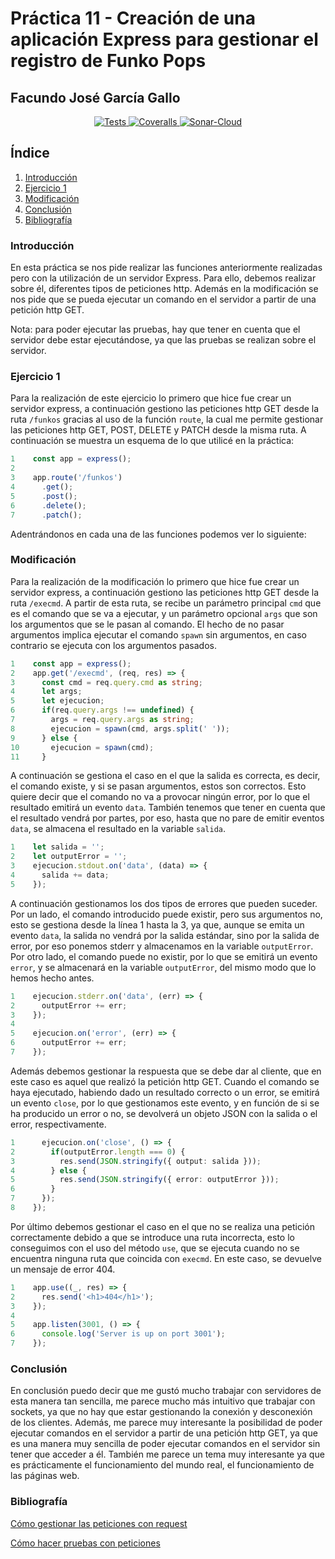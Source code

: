 # Práctica 11 - Creación de una aplicación Express para gestionar el registro de Funko Pops

## Facundo José García Gallo

<p align="center">
  <a href="https://github.com/ULL-ESIT-INF-DSI-2223/ull-esit-inf-dsi-22-23-prct11-http-express-funko-app-facu2002/actions/workflows/node.js.yml">
    <img alt="Tests" src="https://github.com/ULL-ESIT-INF-DSI-2223/ull-esit-inf-dsi-22-23-prct11-http-express-funko-app-facu2002/actions/workflows/node.js.yml/badge.svg">
  </a>
  <a href="https://github.com/ULL-ESIT-INF-DSI-2223/ull-esit-inf-dsi-22-23-prct11-http-express-funko-app-facu2002/actions/workflows/coveralls.yml">
    <img alt="Coveralls" src="https://github.com/ULL-ESIT-INF-DSI-2223/ull-esit-inf-dsi-22-23-prct11-http-express-funko-app-facu2002/actions/workflows/coveralls.yml/badge.svg">
  </a>
  <a href="https://github.com/ULL-ESIT-INF-DSI-2223/ull-esit-inf-dsi-22-23-prct11-http-express-funko-app-facu2002/actions/workflows/sonarcloud.yml">
    <img alt="Sonar-Cloud" src="https://github.com/ULL-ESIT-INF-DSI-2223/ull-esit-inf-dsi-22-23-prct11-http-express-funko-app-facu2002/actions/workflows/sonarcloud.yml/badge.svg">
  </a>
</p>


## Índice

1. [Introducción](#introducción)
2. [Ejercicio 1](#ejercicio-1)
5. [Modificación](#modificación)
6. [Conclusión](#conclusión)
7. [Bibliografía](#bibliografía)

### Introducción

En esta práctica se nos pide realizar las funciones anteriormente realizadas pero con la utilización de un servidor Express. Para ello, debemos realizar sobre él, diferentes tipos de peticiones http. Además en la modificación se nos pide que se pueda ejecutar un comando en el servidor a partir de una petición http GET.

Nota: para poder ejecutar las pruebas, hay que tener en cuenta que el servidor debe estar ejecutándose, ya que las pruebas se realizan sobre el servidor.


### Ejercicio 1

Para la realización de este ejercicio lo primero que hice fue crear un servidor express, a continuación gestiono las peticiones http GET desde la ruta `/funkos` gracias al uso de la función `route`, la cual me permite gestionar las peticiones http GET, POST, DELETE y PATCH desde la misma ruta. A continuación se muestra un esquema de lo que utilicé en la práctica:

```typescript
1    const app = express();
2    
3    app.route('/funkos')
4      .get();
5      .post();
6      .delete();
7      .patch();
```

Adentrándonos en cada una de las funciones podemos ver lo siguiente:




### Modificación

Para la realización de la modificación lo primero que hice fue crear un servidor express, a continuación gestiono las peticiones http GET desde la ruta `/execmd`. A partir de esta ruta, se recibe un parámetro principal `cmd` que es el comando que se va a ejecutar, y un parámetro opcional `args` que son los argumentos que se le pasan al comando. El hecho de no pasar argumentos implica ejecutar el comando `spawn` sin argumentos, en caso contrario se ejecuta con los argumentos pasados.

```typescript
1    const app = express();
2    app.get('/execmd', (req, res) => {
3      const cmd = req.query.cmd as string;
4      let args;
5      let ejecucion;
6      if(req.query.args !== undefined) {
7        args = req.query.args as string;
8        ejecucion = spawn(cmd, args.split(' '));
9      } else {
10       ejecucion = spawn(cmd);
11     }
```

A continuación se gestiona el caso en el que la salida es correcta, es decir, el comando existe, y si se pasan argumentos, estos son correctos. Esto quiere decir que el comando no va a provocar ningún error, por lo que el resultado emitirá un evento `data`. También tenemos que tener en cuenta que el resultado vendrá por partes, por eso, hasta que no pare de emitir eventos `data`, se almacena el resultado en la variable `salida`.

```typescript
1    let salida = '';
2    let outputError = '';
3    ejecucion.stdout.on('data', (data) => {
4      salida += data;
5    });
```

A continuación gestionamos los dos tipos de errores que pueden suceder. Por un lado, el comando introducido puede existir, pero sus argumentos no, esto se gestiona desde la línea 1 hasta la 3, ya que, aunque se emita un evento `data`, la salida no vendrá por la salida estándar, sino por la salida de error, por eso ponemos stderr y almacenamos en la variable `outputError`. Por otro lado, el comando puede no existir, por lo que se emitirá un evento `error`, y se almacenará en la variable `outputError`, del mismo modo que lo hemos hecho antes.

```typescript
1    ejecucion.stderr.on('data', (err) => {
2      outputError += err;
3    });
4  
5    ejecucion.on('error', (err) => {
6      outputError += err;
7    });
```

Además debemos gestionar la respuesta que se debe dar al cliente, que en este caso es aquel que realizó la petición http GET. Cuando el comando se haya ejecutado, habiendo dado un resultado correcto o un error, se emitirá un evento `close`, por lo que gestionamos este evento, y en función de si se ha producido un error o no, se devolverá un objeto JSON con la salida o el error, respectivamente.

```typescript
1      ejecucion.on('close', () => {
2        if(outputError.length === 0) {
3          res.send(JSON.stringify({ output: salida }));
4        } else {
5          res.send(JSON.stringify({ error: outputError }));
6        }
7      });
8    });
```

Por último debemos gestionar el caso en el que no se realiza una petición correctamente debido a que se introduce una ruta incorrecta, esto lo conseguimos con el uso del método `use`, que se ejecuta cuando no se encuentra ninguna ruta que coincida con `execmd`. En este caso, se devuelve un mensaje de error 404.

```typescript
1    app.use((_, res) => {
2      res.send('<h1>404</h1>');
3    });
4    
5    app.listen(3001, () => {
6      console.log('Server is up on port 3001');
7    });
```


### Conclusión

En conclusión puedo decir que me gustó mucho trabajar con servidores de esta manera tan sencilla, me parece mucho más intuitivo que trabajar con sockets, ya que no hay que estar gestionando la conexión y desconexión de los clientes. Además, me parece muy interesante la posibilidad de poder ejecutar comandos en el servidor a partir de una petición http GET, ya que es una manera muy sencilla de poder ejecutar comandos en el servidor sin tener que acceder a él. También me parece un tema muy interesante ya que es prácticamente el funcionamiento del mundo real, el funcionamiento de las páginas web.


### Bibliografía

[Cómo gestionar las peticiones con request](https://developer.mozilla.org/en-US/docs/Web/API/Request)

[Cómo hacer pruebas con peticiones](https://ull-esit-inf-dsi-2223.github.io/nodejs-theory/nodejs-http-callback-pattern.html)
